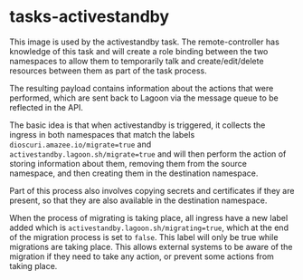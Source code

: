# tasks-activestandby

This image is used by the activestandby task. The remote-controller has knowledge of this task and will create a role binding between the two namespaces to allow them to temporarily talk and create/edit/delete resources between them as part of the task process.

The resulting payload contains information about the actions that were performed, which are sent back to Lagoon via the message queue to be reflected in the API.

The basic idea is that when activestandby is triggered, it collects the ingress in both namespaces that match the labels `dioscuri.amazee.io/migrate=true` and `activestandby.lagoon.sh/migrate=true` and will then perform the action of storing information about them, removing them from the source namespace, and then creating them in the destination namespace.

Part of this process also involves copying secrets and certificates if they are present, so that they are also available in the destination namespace.

When the process of migrating is taking place, all ingress have a new label added which is `activestandby.lagoon.sh/migrating=true`, which at the end of the migration process is set to `false`. This label will only be true while migrations are taking place. This allows external systems to be aware of the migration if they need to take any action, or prevent some actions from taking place.